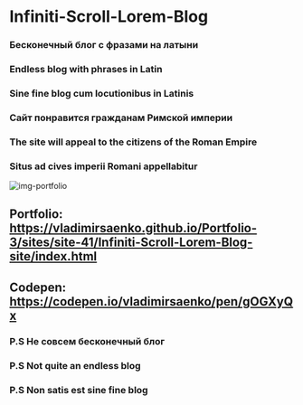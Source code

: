 # Infiniti-Scroll-Lorem-Blog

### Бесконечный блог с фразами на латыни 
### Endless blog with phrases in Latin
### Sine fine blog cum locutionibus in Latinis

### Сайт понравится гражданам Римской империи 
### The site will appeal to the citizens of the Roman Empire
### Situs ad cives imperii Romani appellabitur

![img-portfolio](https://user-images.githubusercontent.com/56477695/147405436-7965cb75-380e-4ee8-a1cb-04d124b815f7.jpg)

## Portfolio: https://vladimirsaenko.github.io/Portfolio-3/sites/site-41/Infiniti-Scroll-Lorem-Blog-site/index.html

## Codepen: https://codepen.io/vladimirsaenko/pen/gOGXyQx

### P.S Не совсем бесконечный блог
### P.S Not quite an endless blog 
### P.S Non satis est sine fine blog
